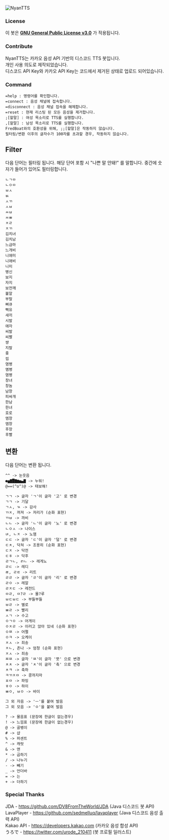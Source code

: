 ![NyanTTS](https://user-images.githubusercontent.com/30228621/155071847-c5190833-5d80-4fe9-b6e2-beee9a9c7240.png)
### License
이 봇은 [**GNU General Public License v3.0**](https://www.gnu.org/licenses/gpl-3.0.en.html) 가 적용됩니다. 
### Contribute
NyanTTS는 카카오 음성 API 기반의 디스코드 TTS 봇입니다.\
개인 사용 의도로 제작되었습니다.\
디스코드 API Key와 카카오 API Key는 코드에서 제거된 상태로 업로드 되어있습니다.
### Command
```
=help : 명령어를 확인합니다.
=connect : 음성 채널에 접속합니다.
=disconnect : 음성 채널 접속을 해제합니다.
=reset : 현재 리스팅 된 모든 음성을 제거합니다.
;[할말] : 여성 목소리로 TTS를 실행합니다.
,[할말] : 남성 목소리로 TTS를 실행합니다.
FredBoat와의 호환성을 위해, ;;[할말]은 작동하지 않습니다.
필터링/변환 이후의 글자수가 100자를 초과할 경우, 작동하지 않습니다.
```
## Filter
다음 단어는 필터링 됩니다.
해당 단어 포함 시 "나쁜 말 안돼!" 를 말합니다.
중간에 숫자가 들어가 있어도 필터링합니다.
```
ㄴㄱㅁ
ㄴㅇㅁ
ㅂㅅ
ㅄ
ㅅㄲ
ㅅㅂ
ㅆㅂ
ㅆㅃ
ㅈㄹ
ㅈㄲ
김치녀
김치남
느금마
느개비
니애미
니애비
니미
병신
보지
자지
보전깨
불알
부랄
뻐큐
뻑유
새끼
시발
애자
씨발
씨빨
썅
지랄
좆
씹
염병
옘병
염병
창녀
창놈
남창
피싸개
한남
한녀
호로
엠창
앰창
후장
후빨
```
## 변환
다음 단어는 변환 됩니다.
```
^^ -> 눈웃음
●▅▇█▇▆▅▄▇ -> 누워!
@==(^o^)@ -> 태보해!

ㄱㄱ -> 글자 'ㄱ'이 글자 '고' 로 변경
ㄱㄱ -> 기달
ㄱㅅ, ㄳ -> 감사
ㄲㅈ, 꺼져 -> 저리가 (순화 표현)
ㄲㅂ -> 까비
ㄴㄴ -> 글자 'ㄴ'이 글자 '노' 로 변경
ㄴㅇㅅ -> 나이스
ㄵ, ㄴㅈ -> 노잼
ㄷㄷ -> 글자 'ㄷ'이 글자 '덜' 로 변경
ㄷㅊ, 닥쳐 -> 조용히 (순화 표현)
ㄷㅈ -> 닥전
ㄷㅎ -> 닥후
ㄹㄱㄴ, ㄺㄴ -> 레게노
ㄹㄷ -> 레디
ㄾ, ㄹㅌ -> 리트
ㄹㄹ -> 글자 'ㄹ'이 글자 '리' 로 변경
ㄹㅇ -> 레알
ㄹㅈㄷ -> 레전드
ㅁㄹ, ㅁ?ㄹ -> 몰?루
ㅂㄷㅂㄷ -> 부들부들
ㅂㄹ -> 별로
ㅃㄹ -> 빨리
ㅅㄱ -> 수고
ㅇㄱㅇ -> 어게이
ㅇㅈㄹ -> 이러고 앉아 있네 (순화 표현)
ㅇㅉ -> 어쩔
ㅇㅋ -> 오케이
ㅈㅅ -> 죄송
ㅈㄴ, 존나 -> 엄청 (순화 표현)
ㅈㅅ -> 죄송
ㅉㅉ -> 글자 'ㅉ'이 글자 '쯧' 으로 변경
ㅊㅊ -> 글자 'ㅊ'이 글자 '축' 으로 변경
ㅊㅋ -> 축하
ㅋㄲㅈㅁ -> 콩까지마
ㅍㅁ -> 파밍
ㅎㅇ -> 하이
ㅃㅇ, ㅂㅇ -> 바이

그 외 자음 -> 'ㅡ'를 붙여 발음
그 외 모음 -> 'ㅇ'을 붙여 발음

? -> 물음표 (문장에 한글이 없는경우)
! -> 느낌표 (문장에 한글이 없는경우)
@ -> 골뱅이
# -> 샵
% -> 퍼센트
^ -> 캐럿
& -> 앤
* -> 곱하기
/ -> 나누기
- -> 빼기
_ -> 언더바
= -> 는
+ -> 더하기
```
### Special Thanks
JDA - https://github.com/DV8FromTheWorld/JDA (Java 디스코드 봇 API)\
LavaPlayer - https://github.com/sedmelluq/lavaplayer (Java 디스코드 음성 출력 API)\
Kakao API - https://developers.kakao.com (카카오 음성 합성 API)\
うろで - https://twitter.com/urode_210411 (봇 프로필 일러스트)

